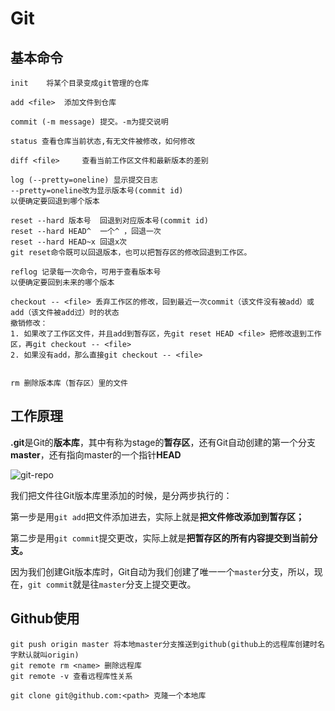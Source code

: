 # Git

## 基本命令

```
init 	将某个目录变成git管理的仓库

add <file>  添加文件到仓库

commit (-m message)	提交。-m为提交说明

status 查看仓库当前状态,有无文件被修改，如何修改

diff <file> 	查看当前工作区文件和最新版本的差别

log (--pretty=oneline) 显示提交日志  
--pretty=oneline改为显示版本号(commit id)
以便确定要回退到哪个版本

reset --hard 版本号  回退到对应版本号(commit id)
reset --hard HEAD^  一个^ ，回退一次
reset --hard HEAD~x 回退x次
git reset命令既可以回退版本，也可以把暂存区的修改回退到工作区。

reflog 记录每一次命令，可用于查看版本号
以便确定要回到未来的哪个版本

checkout -- <file> 丢弃工作区的修改，回到最近一次commit（该文件没有被add）或add（该文件被add过）时的状态
撤销修改：
1. 如果改了工作区文件，并且add到暂存区，先git reset HEAD <file> 把修改退到工作区，再git checkout -- <file>
2. 如果没有add，那么直接git checkout -- <file>


rm 删除版本库（暂存区）里的文件
```





## 工作原理

**.git**是Git的**版本库**，其中有称为stage的**暂存区**，还有Git自动创建的第一个分支**master**，还有指向master的一个指针**HEAD**

![git-repo](http://hzc-typora.oss-cn-shanghai.aliyuncs.com/img/0)

我们把文件往Git版本库里添加的时候，是分两步执行的：

第一步是用`git add`把文件添加进去，实际上就是**把文件修改添加到暂存区；**

第二步是用`git commit`提交更改，实际上就是**把暂存区的所有内容提交到当前分支。**

因为我们创建Git版本库时，Git自动为我们创建了唯一一个`master`分支，所以，现在，`git commit`就是往`master`分支上提交更改。





## Github使用

```
git push origin master 将本地master分支推送到github(github上的远程库创建时名字默认就叫origin)
git remote rm <name> 删除远程库
git remote -v 查看远程库性关系

git clone git@github.com:<path> 克隆一个本地库
```

